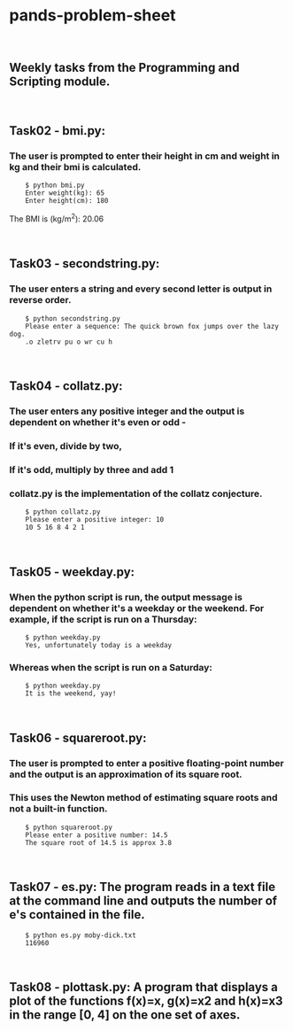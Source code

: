 # pands-problem-sheet
<br>

## Weekly tasks from the Programming and Scripting module.
<br>


## Task02 - bmi.py: 
### The user is prompted to enter their height in cm and weight in kg and their bmi is calculated.
        $ python bmi.py
        Enter weight(kg): 65
        Enter height(cm): 180
The BMI is (kg/m<sup>2</sup>): 20.06
<br>

<br>

## Task03 - secondstring.py: 
### The user enters a string and every second letter is output in reverse order.
        $ python secondstring.py
        Please enter a sequence: The quick brown fox jumps over the lazy dog.
        .o zletrv pu o wr cu h

<br>

## Task04 - collatz.py: 
### The user enters any positive integer and the output is dependent on whether it's even or odd -
### If it's even, divide by two,
### If it's odd, multiply by three and add 1
### collatz.py is the implementation of the collatz conjecture.
        $ python collatz.py
        Please enter a positive integer: 10
        10 5 16 8 4 2 1
         
<br>

## Task05 - weekday.py: 
### When the python script is run, the output message is dependent on whether it's a weekday or the weekend. For example, if the script is run on a Thursday:
        $ python weekday.py
        Yes, unfortunately today is a weekday
### Whereas when the script is run on a Saturday:
        $ python weekday.py
        It is the weekend, yay!
<br>

## Task06 - squareroot.py: 
### The user is prompted to enter a positive floating-point number and the output is an approximation of its square root.
### This uses the Newton method of estimating square roots and not a built-in function.
        $ python squareroot.py
        Please enter a positive number: 14.5
        The square root of 14.5 is approx 3.8

<br>

## Task07 - es.py: The program reads in a text file at the command line and outputs the number of e's contained in the file.
        $ python es.py moby-dick.txt
        116960
<br>

## Task08 - plottask.py: A program that displays a plot of the functions f(x)=x, g(x)=x2 and h(x)=x3 in the range [0, 4] on the one set of axes.
